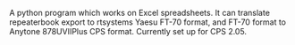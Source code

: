 A python program which works on Excel spreadsheets.  It can translate repeaterbook export to rtsystems Yaesu FT-70 format, and FT-70 format to Anytone 878UVIIPlus CPS format.  Currently set up for CPS 2.05.
